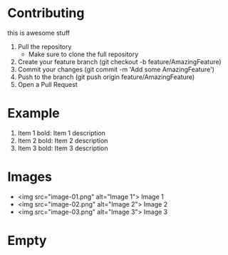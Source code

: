 # Contributing

this is  awesome  stuff

1. Pull the repository
    - Make sure to clone the full repository
2. Create your feature branch (git checkout -b feature/AmazingFeature)
3. Commit your changes (git commit -m 'Add some AmazingFeature')
4. Push to the branch (git push origin feature/AmazingFeature)
5. Open a Pull Request

# Example

1. Item 1 bold: Item 1 description
2. Item 2 bold: Item 2 description
3. Item 3 bold: Item 3 description

# Images

- &lt;img src="image-01.png" alt="Image 1"&gt; Image 1
- &lt;img src="image-02.png" alt="Image 2"&gt; Image 2
- &lt;img src="image-03.png" alt="Image 3"&gt; Image 3

# Empty
